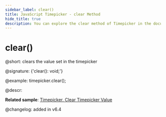 ```yaml
---
sidebar_label: clear()
title: JavaScript Timepicker - clear Method 
hide_title: true
description: You can explore the clear method of Timepicker in the documentation of the DHTMLX JavaScript UI library. Browse developer guides and API reference, try out code examples and live demos, and download a free 30-day evaluation version of DHTMLX Suite 7.
---
```

 
# clear()

@short: clears the value set in the timepicker

@signature: {'clear(): void;'}

@example:
timepicker.clear();

@descr:

**Related sample**: [Timepicker. Clear Timepicker Value](https://snippet.dhtmlx.com/xiazmc27)

@changelog: added in v6.4
